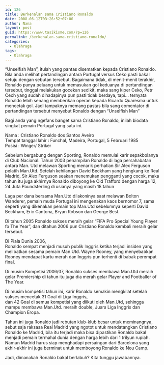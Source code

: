 ```yaml
---
id: 126
title: Berkenalan sama Cristiano Ronaldo
date: 2008-06-12T03:26:52+07:00
author: Nana
layout: post
guid: https://www.tasikisme.com/?p=126
permalink: /berkenalan-sama-cristiano-ronaldo/
categories:
  - Olahraga
tags:
  - Olahraga
---
```

“Unselfish Man”, itulah yang pantas disematkan kepada Cristiano Ronaldo. Bila anda melihat pertandingan antara Portugal versus Ceko pasti bakal setuju dengan sebutan tersebut. Bagaimana tidak, di menit-menit terakhir,  
Ronaldo punya peluang untuk memasukan gol keduanya di pertandingan tersebut, tinggal melakukan gocekan sedikit, maka sang kiper Ceko, Petr Cech yang sudah dihadapinya pun pasti tidak berdaya, tapi… ternyata Ronaldo lebih senang memberikan operan kepada Ricardo Quaresma untuk mencetak gol. Jadi tampaknya memang pastas bila sang comentator di pertandingan tersebut menyebut Ronaldo dengan “Unselfish Man”

Bagi anda yang ngefans banget sama Cristiano Ronaldo, inilah biodata singkat pemain Portugal yang satu ini.

Nama : Cristiano Ronaldo dos Santos Aveiro  
Tempat tanggal lahir : Funchal, Madeira, Portugal, 5 Februari 1985  
Posisi : Winger/ Striker

Sebelum bergabung dengan Sporting, Ronaldo memulai karir sepakbolanya di Club Nacional. Tahun 2003 penampilan Ronaldo di laga persahabatan antara Man. Utd melawan Sporting menarik perhatian Sir Alex Ferguson pelatih Man.Utd. Setelah kehilangan David Beckham yang hengkang ke Real Madrid, Sir Alex Ferguson seakan menemukan pengganti yang cocok, maka tahun itu juga akhirnya Ronaldo diboyong ke Old Trafford dengan harga 12, 24 Juta Poundsterling di usianya yang masih 18 tahun

Laga per dana bersama Man.Utd dilakoninya saat melawan Bolton Wanderer, pemain muda Portugal ini mengenakan kaos bernomor 7, sama seperti yang dikenakan pemain top Man.Utd sebelumnya seperti David Beckham, Eric Cantona, Bryan Robson dan George Best.

Di tahun 2005 Ronaldo sukses meraih gelar “FIFA Pro Special Young Player fo The Year”, dan ditahun 2006 pun Cristiano Ronaldo kembali meraih gelar tersebut.

Di Piala Dunia 2006,  
Ronaldo sempat menjadi musuh publik Inggris ketika terjadi insiden yang melibatkan sesama pemain Man.Utd. Wayne Rooney, yang menyebabkan Rooney mendapat kartu merah dan Inggris pun terhenti di babak perempat final.

Di musim Kompetisi 2006/07, Ronaldo sukses membawa Man.Utd meraih gelar Premiership di tahun itu juga dia merah gelar Player and Footballer of The Year.

Di musim kompetisi tahun ini, karir Ronaldo semakin mengkilat setelah sukses mencetak 31 Goal di Liga Inggris,  
dan 42 Goal di semua kompetisi yang diikuti oleh Man.Utd, sehingga mampu membawa Man.Utd. meraih double, Juara Liga Inggris dan Champion Eropa.

Tahun ini juga Ronaldo jadi rebutan klub-klub besar untuk meminangnya, sebut saja raksasa Real Madrid yang ngotot untuk mendatangkan Cristiano Ronaldo ke Madrid, bila itu terjadi maka bisa dipastikan Ronaldo bakal menjadi pemain termahal dunia dengan harga lebih dari 1 trilyun rupiah. Namun Madrid harus siap menghadapi persaingan dari Barcelona yang akhir-akhir ini juga berminat untuk memboyong Ronaldo ke Nou Camp.

Jadi, dimanakah Ronaldo bakal berlabuh? Kita tunggu jawabannya.